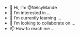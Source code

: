 - 👋 Hi, I’m @NelcyMande
- 👀 I’m interested in ...
- 🌱 I’m currently learning ...
- 💞️ I’m looking to collaborate on ...
- 📫 How to reach me ...

<!---
NelcyMande/NelcyMande is a ✨ special ✨ repository because its `README.md` (this file) appears on your GitHub profile.
You can click the Preview link to take a look at your changes.
--->
